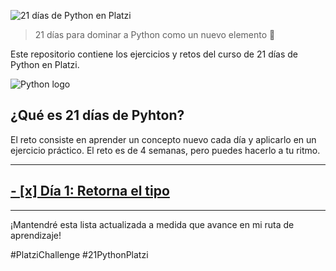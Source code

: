 ![21 días de Python en Platzi](https://i.imgur.com/QpNszHu.png)

> 21 días para dominar a Python como un nuevo elemento 🚀

Este repositorio contiene los ejercicios y retos del curso de 21 días de Python en Platzi.

![Python logo](https://i.imgur.com/W3pkado.png)

## ¿Qué es 21 días de Pyhton?
El reto consiste en aprender un concepto nuevo cada día y aplicarlo en un ejercicio práctico. El reto es de 4 semanas, pero puedes hacerlo a tu ritmo.

***

## [- [x] Día 1: Retorna el tipo](https://github.com/brayanrodallega/21-days-python-platzi/tree/main/dia1)

***

¡Mantendré esta lista actualizada a medida que avance en mi ruta de aprendizaje!

#PlatziChallenge #21PythonPlatzi